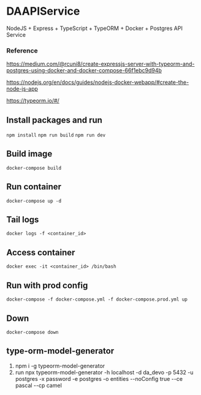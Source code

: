 # DAAPIService

NodeJS + Express + TypeScript + TypeORM + Docker + Postgres API Service 

### Reference

https://medium.com/@rcuni8/create-expressjs-server-with-typeorm-and-postgres-using-docker-and-docker-compose-66f1ebc9d94b

https://nodejs.org/en/docs/guides/nodejs-docker-webapp/#create-the-node-js-app

https://typeorm.io/#/

## Install packages and run
`npm install`
`npm run build`
`npm run dev`

## Build image
`docker-compose build`

## Run container 
`docker-compose up -d`

## Tail logs
`docker logs -f <container_id>`

## Access container
`docker exec -it <container_id> /bin/bash`

## Run with prod config
`docker-compose -f docker-compose.yml -f docker-compose.prod.yml up`

## Down
`docker-compose down`

## type-orm-model-generator
1. npm i -g typeorm-model-generator
2. run npx typeorm-model-generator -h localhost -d da_devo -p 5432 -u postgres -x password -e postgres -o entities --noConfig true --ce pascal --cp camel
